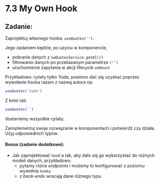 # 7.3 My Own Hook

## Zadanie:
Zaprojektuj własnego hooka: `useQuotes('')`.

Jego zadaniem będzie, po użyciu w komponencie, 
- pobranie danych z `swQuotesService.getAll()`
- filtrowanie danych po przekazanym parametrze `('')`
- uruchomienie zapytania w akcji lifecycle `onMount`

Przykładowo: cytaty tylko _Yoda_, powinno dać się uzyskać poprzez wywołanie hooka razem z nazwą autora np: 

```javascript
useQuotes('Yoda')
```

Z kolei tak:
```javascript
useQuotes('')
```
dostaniemy wszystkie cytaty.

Zaimplementuj swoje rozwiązanie w komponentach i potwierdź czy działa.
Użyj odpowiednich typów.
              
#### Bonus (zadanie dodatkowe):
- Jak zaprojektować `hook`'a tak, aby dało się go wykorzystać do różnych modeli danych, przykładowo:
  - pytamy różne _endpoints_ i możemy to konfigurować z poziomu wywołnia `hooka`
  - z _back-endu_ wracają dane różnego typu
